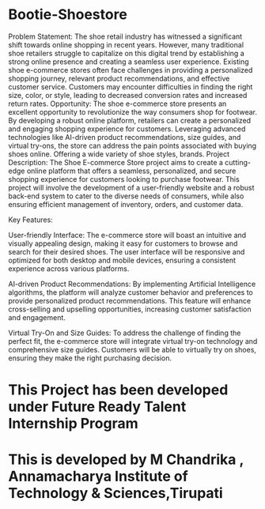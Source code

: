 # Bootie-Shoestore

Problem Statement:
The shoe retail industry has witnessed a significant shift towards online shopping in recent years. However, many traditional shoe retailers struggle to capitalize on this digital trend by establishing a strong online presence and creating a seamless user experience. Existing shoe e-commerce stores often face challenges in providing a personalized shopping journey, relevant product recommendations, and effective customer service. Customers may encounter difficulties in finding the right size, color, or style, leading to decreased conversion rates and increased return rates. Opportunity:
The shoe e-commerce store presents an excellent opportunity to revolutionize the way consumers shop for footwear. By developing a robust online platform, retailers can create a personalized and engaging shopping experience for customers. Leveraging advanced technologies like AI-driven product recommendations, size guides, and virtual try-ons, the store can address the pain points associated with buying shoes online. Offering a wide variety of shoe styles, brands.
Project Description:
The Shoe E-commerce Store project aims to create a cutting-edge online platform that offers a seamless, personalized, and secure shopping experience for customers looking to purchase footwear. This project will involve the development of a user-friendly website and a robust back-end system to cater to the diverse needs of consumers, while also ensuring efficient management of inventory, orders, and customer data.

Key Features:

User-friendly Interface: The e-commerce store will boast an intuitive and visually appealing design, making it easy for customers to browse and search for their desired shoes. The user interface will be responsive and optimized for both desktop and mobile devices, ensuring a consistent experience across various platforms.

AI-driven Product Recommendations: By implementing Artificial Intelligence algorithms, the platform will analyze customer behavior and preferences to provide personalized product recommendations. This feature will enhance cross-selling and upselling opportunities, increasing customer satisfaction and engagement.

Virtual Try-On and Size Guides: To address the challenge of finding the perfect fit, the e-commerce store will integrate virtual try-on technology and comprehensive size guides. Customers will be able to virtually try on shoes, ensuring they make the right purchasing decision.


# This Project has been developed under Future Ready Talent Internship Program
# This is developed by M Chandrika , Annamacharya Institute of Technology & Sciences,Tirupati
